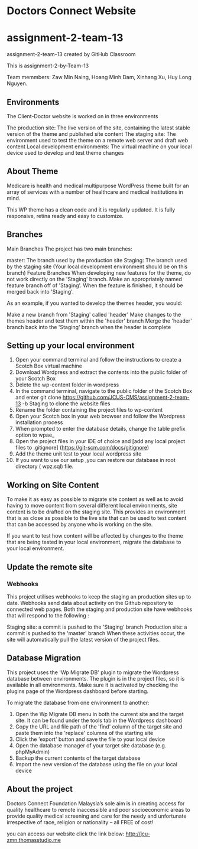 # Doctors Connect Website
# assignment-2-team-13
assignment-2-team-13 created by GitHub Classroom

This is assignment-2-by-Team-13

Team memmbers: Zaw Min Naing, Hoang Minh Dam, Xinhang Xu, Huy Long Nguyen.


## Environments
The Client-Doctor website is worked on in three environments

The production site: The live version of the site, containing the latest stable version of the theme and published site content
The staging site: The environment used to test the theme on a remote web server and draft web content
Local development environments: The virtual machine on your local device used to develop and test theme changes

## About Theme
Medicare is health and medical multipurpose WordPress theme built for an array of services with a number of healthcare and medical institutions in mind.

This WP theme has a clean code and it is regularly updated. It is fully responsive, retina ready and easy to customize.

## Branches
Main Branches
The project has two main branches:

master: The branch used by the production site
Staging: The branch used by the staging site (Your local development environment should be on this branch)
Feature Branches
When developing new features for the theme, do not work directly on the 'Staging' branch. Make an appropriately named feature branch off of 'Staging'. When the feature is finished, it should be merged back into 'Staging'.

As an example, if you wanted to develop the themes header, you would:

Make a new branch from 'Staging' called 'header'
Make changes to the themes header and test them within the 'header' branch
Merge the 'header' branch back into the 'Staging' branch when the header is complete

## Setting up your local environment

1. Open your command terminal and follow the instructions to create a Scotch Box virtual machine
2. Download Wordpress and extract the contents into the public folder of your Scotch Box
3. Delete the wp-content folder in wordpress
4. In the command terminal, navigate to the public folder of the Scotch Box and enter git clone https://github.com/JCUS-CMS/assignment-2-team-13 -b Staging to clone the website files
5. Rename the folder containing the project files to wp-content
6. Open your Scotch box in your web browser and follow the Wordpress installation process
7. When prompted to enter the database details, change the table prefix option to wpae_
8. Open the project files in your IDE of choice and [add any local project files to .gitignore] (https://git-scm.com/docs/gitignore)
9. Add the theme unit test to your local wordpress site
10. If you want to use our setup ,you can restore our database in root directory ( wpz.sql) file.

## Working on Site Content
To make it as easy as possible to migrate site content as well as to avoid having to move content from several different local environments, site content is to be drafted on the staging site. This provides an environment that is as close as possible to the live site that can be used to test content that can be accessed by anyone who is working on the site.

If you want to test how content will be affected by changes to the theme that are being tested in your local environment, migrate the database to your local environment.

## Update the remote site
### Webhooks
This project utilises webhooks to keep the staging an production sites up to date. Webhooks send data about activity on the Github repository to connected web pages. Both the staging and production site have webhooks that will respond to the following :

Staging site: a commit is pushed to the 'Staging' branch
Production site: a commit is pushed to the 'master' branch
When these activities occur, the site will automatically pull the latest version of the project files.
## Database Migration
This project uses the 'Wp Migrate DB' plugin to migrate the Wordpress database between environments. The plugin is in the project files, so it is available in all environments. Make sure it is activated by checking the plugins page of the Wordpress dashboard before starting.

To migrate the database from one environment to another:
1. Open the Wp Migrate DB menu in both the current site and the target site. 
It can be found under the tools tab in the Wordpress dashboard
2. Copy the URL and file path of the 'find' column of the target site and paste them into the 'replace' columns of the starting site
3. Click the 'export' button and save the file to your local device
4. Open the database manager of your target site database (e.g. phpMyAdmin)
5. Backup the current contents of the target database
6. Import the new version of the database using the file on your local device


## About the project
Doctors Connect Foundation Malaysia’s sole aim is in creating access for quality healthcare to remote inaccessible and poor socioeconomic areas to provide quality medical screening and care for the needy and unfortunate irrespective of race, religion or nationality – all FREE of cost!

you can access our website click the link below:
http://jcu-zmn.thomasstudio.me






